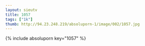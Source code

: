 ```yaml
--- 
layout: sieutv
title: 1057
tags: ["1k"]
thumb: http://94.23.248.219/absoluporn-1/image/002/1057.jpg
---
```

{% include absoluporn key="1057" %} 
